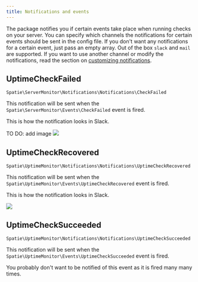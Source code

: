 ```yaml
---
title: Notifications and events
---
```


The package notifies you if certain events take place when running checks on your server. You can specify which channels the notifications for certain events should be sent in the config file. If you don't want any notifications for a certain event, just pass an empty array. Out of the box `slack` and `mail` are supported. If you want to use another channel or modify the notifications, read the section on [customizing notifications](https://docs.spatie.be/laravel-uptime-monitor/v1/advanced-usage/customizing-notifications).

## UptimeCheckFailed

`Spatie\ServerMonitor\Notifications\Notifications\CheckFailed`

This notification will be sent when the `Spatie\ServerMonitor\Events\CheckFailed` event is fired.

This is how the notification looks in Slack.

TO DO: add image
<img src="/images/server-monitor/check-failed.jpg" />

## UptimeCheckRecovered

`Spatie\UptimeMonitor\Notifications\Notifications\UptimeCheckRecovered`

This notification will be sent when the `Spatie\UptimeMonitor\Events\UptimeCheckRecovered` event is fired.

This is how the notification looks in Slack.

<img src="/images/uptime-monitor/monitor-recovered.jpg" />

## UptimeCheckSucceeded

`Spatie\UptimeMonitor\Notifications\Notifications\UptimeCheckSucceeded`

This notification will be sent when the `Spatie\UptimeMonitor\Events\UptimeCheckSucceeded` event is fired.

You probably don't want to be notified of this event as it is fired many many times. 
